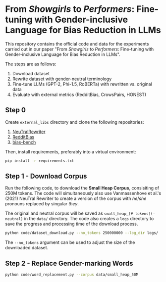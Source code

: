 # From _Showgirls_ to _Performers_: Fine-tuning with Gender-inclusive Language for Bias Reduction in LLMs

This repository contains the official code and data for the experiments carried out in our paper "From _Showgirls_ to _Performers_: Fine-tuning with Gender-inclusive Language for Bias Reduction in LLMs". 

The steps are as follows: 

1. Download dataset 
2. Rewrite dataset with gender-neutral terminology
4. Fine-tune LLMs (GPT-2, Phi-1.5, RoBERTa) with rewritten vs. original data
5. Evaluate with external metrics (RedditBias, CrowsPairs, HONEST)

## Step 0

Create `external_libs` directory and clone the following repositories: 

1. [NeuTralRewriter](https://github.com/vnmssnhv/NeuTralRewriter)
2. [RedditBias](https://github.com/SoumyaBarikeri/RedditBias)
3. [bias-bench](https://github.com/McGill-NLP/bias-bench)


Then, install requirements, preferably into a virtual environment: 
```sh
pip install -r requirements.txt
```

## Step 1 - Download Corpus

Run the following code, to download the **Small Heap Corpus**, consisiting of 250M tokens. The code will simultaneously also use Vanmassenhove et al.'s (2021) NeuTral Rewriter to create a version of the corpus with _he_/_she_ pronouns replaced by singular _they_.

The original and neutral corpus will be saved as `small_heap_[# tokens](-neutral)` in the `data/` directory.
The code also creates a `logs` directory to save the progress and processing time of the download process.

```sh
python code/dataset_download.py --no_tokens 250000000 --log_dir logs/
```

The `--no_tokens` argument can be used to adjust the size of the downloaded dataset.


## Step 2 - Replace Gender-marking Words

```sh
python code/word_replacement.py --corpus data/small_heap_50M
```

